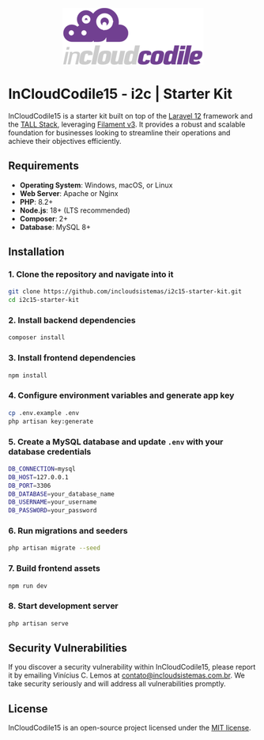<p align="center">
  <a href="https://incloudsistemas.com.br" target="_blank">
    <img src="https://github.com/incloudsistemas/i2c15-starter-kit/blob/main/public/images/i2c-logo-large.png" 
    alt="The i2c | InCloud skeleton engine application logo.">
  </a>
</p>

# InCloudCodile15 - i2c | Starter Kit

InCloudCodile15 is a starter kit built on top of the [Laravel 12](https://laravel.com/) framework and the [TALL Stack](https://tallstack.dev/), leveraging [Filament v3](https://filamentphp.com/). It provides a robust and scalable foundation for businesses looking to streamline their operations and achieve their objectives efficiently.

## Requirements

- **Operating System**: Windows, macOS, or Linux
- **Web Server**: Apache or Nginx
- **PHP**: 8.2+
- **Node.js**: 18+ (LTS recommended)
- **Composer**: 2+
- **Database**: MySQL 8+

## Installation

### 1. Clone the repository and navigate into it

```bash
git clone https://github.com/incloudsistemas/i2c15-starter-kit.git
cd i2c15-starter-kit
```

### 2. Install backend dependencies

```bash
composer install
```

### 3. Install frontend dependencies

```bash
npm install
```

### 4. Configure environment variables and generate app key

```bash
cp .env.example .env
php artisan key:generate
```

### 5. Create a MySQL database and update `.env` with your database credentials

```bash
DB_CONNECTION=mysql
DB_HOST=127.0.0.1
DB_PORT=3306
DB_DATABASE=your_database_name
DB_USERNAME=your_username
DB_PASSWORD=your_password
```

### 6. Run migrations and seeders

```bash
php artisan migrate --seed
```

### 7. Build frontend assets

```bash
npm run dev
```

### 8. Start development server

```bash
php artisan serve
```

## Security Vulnerabilities

If you discover a security vulnerability within InCloudCodile15, please report it by emailing Vinícius C. Lemos at [contato@incloudsistemas.com.br](mailto:contato@incloudsistemas.com.br). We take security seriously and will address all vulnerabilities promptly.

## License

InCloudCodile15 is an open-source project licensed under the [MIT license](https://opensource.org/licenses/MIT).

